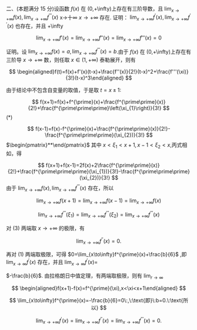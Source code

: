二、(本题满分 15 分)设函数 $f(x)$ 在 (0,+\infty)上存在有三阶导数，且 $\lim_{x\to+\infty}f(x),\lim_{x\to+\infty}f^{\prime\prime\prime}(x)$ x→十∞ $x\to+\infty$
存在. 证明： $\lim_{x\to+\infty}f^{\prime}(x),\lim_{x\to+\infty}f^{\prime\prime}(x)$ 也存在，并且 
+\infty 

$$
\lim_{x\to+\infty}f'(x)=\lim_{x\to+\infty}f''(x)=\lim_{x\to+\infty}f'''(x)=0
$$

证明。设 $\lim_{x\to+\infty}f(x)=a,\lim_{x\to+\infty}f^{\prime\prime\prime}(x)=b$.由于 $f(x)$ 在 (0,+\infty)上存在有三阶导 $x\to+\infty$
数，则任取 $x\in(1,+\infty)$ 泰勒展开，则有

$$
\begin{aligned}f(t)=f(x)+f'(x)(t-x)+\frac{f''(x)}{2!}(t-x)^2+\frac{f'''(\xi)}{3!}(t-x)^3\end{aligned}
$$

由于结论中不包含自变量的取值，于是取 $t=x\pm1:$

$$
f(x+1)=f(x)+f^{\prime}(x)+\frac{f^{\prime\prime}(x)}{2!}+\frac{f^{\prime\prime\prime}\left(\xi_{1}\right)}{3!}
$$
 $\left(*\right)$

$$
f(x-1)=f(x)-f^{\prime}(x)+\frac{f^{\prime\prime}(x)}{2!}-\frac{f^{\prime\prime\prime}(\xi_{2})}{3!}
$$
 $\begin{pmatrix}**\end{pmatrix}$
其中 $x<\xi_1<x+1,x-1<\xi_2<x$,丙式相如，得

$$
f(x+1)+f(x-1)=2f(x)+2\frac{f^{\prime\prime}(x)}{2!}+\frac{f^{\prime\prime\prime}(\xi_{1})}{3!}-\frac{f^{\prime\prime\prime}(\xi_{2})}{3!}
$$
 由于 $\lim_{x\to+\infty}f(x),\lim_{x\to+\infty}f^{\prime\prime\prime}(x)$ 存在，所以

$$
\operatorname*{lim}_{x\to+\infty}f(x+1)=\operatorname*{lim}_{x\to+\infty}f(x-1)=\operatorname*{lim}_{x\to+\infty}f(x)
$$

$$
\lim_{x\to+\infty}f^{\prime\prime\prime}\left(\xi_{1}\right)=\lim_{x\to+\infty}f^{\prime\prime\prime}\left(\xi_{2}\right)=\operatorname*{lim}_{x\to+\infty}f^{\prime\prime\prime}(x)
$$

对 (3) 两端取 $x\to+\infty$ 的极限，有

$$
\lim_{x\to+\infty}f^{\prime\prime}(x)=0.
$$

再对 (1) 两端取极限，可得 $0=\lim_{x\to\infty}f^{\prime}(x)+\frac{b}{6}$ ,即 $\lim_{x\to\infty}f^{\prime}(x)$ 存在，并且 $\lim_{x\to\infty}f^{\prime}(x)=$

$-\frac{b}{6}$. 由拉格朗日中值定理，有两端取极限，则有 $\lim_{r\to\infty}$

$$
\begin{aligned}f(x+1)-f(x)=f^{\prime}(\xi),x<\xi<x+1\end{aligned}
$$

$$
\lim_{x\to\infty}f^{\prime}(x)=-\frac{b}{6}=0\:,\:\text{即}\:b=0.\:\text{所以}
$$

$$
\lim_{x\to+\infty}f^{\prime}(x)=\lim_{x\to+\infty}f^{\prime\prime}(x)=\lim_{x\to+\infty}f^{\prime\prime\prime}(x)=0.
$$

 
 